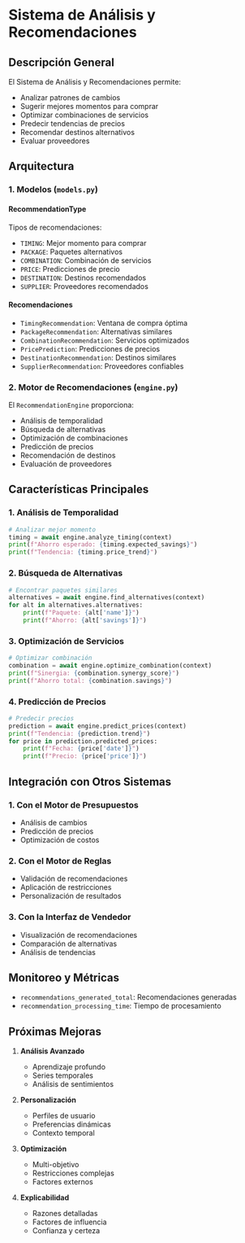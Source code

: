 # Sistema de Análisis y Recomendaciones

## Descripción General

El Sistema de Análisis y Recomendaciones permite:
- Analizar patrones de cambios
- Sugerir mejores momentos para comprar
- Optimizar combinaciones de servicios
- Predecir tendencias de precios
- Recomendar destinos alternativos
- Evaluar proveedores

## Arquitectura

### 1. Modelos (`models.py`)

#### RecommendationType
Tipos de recomendaciones:
- `TIMING`: Mejor momento para comprar
- `PACKAGE`: Paquetes alternativos
- `COMBINATION`: Combinación de servicios
- `PRICE`: Predicciones de precio
- `DESTINATION`: Destinos recomendados
- `SUPPLIER`: Proveedores recomendados

#### Recomendaciones
- `TimingRecommendation`: Ventana de compra óptima
- `PackageRecommendation`: Alternativas similares
- `CombinationRecommendation`: Servicios optimizados
- `PricePrediction`: Predicciones de precios
- `DestinationRecommendation`: Destinos similares
- `SupplierRecommendation`: Proveedores confiables

### 2. Motor de Recomendaciones (`engine.py`)

El `RecommendationEngine` proporciona:
- Análisis de temporalidad
- Búsqueda de alternativas
- Optimización de combinaciones
- Predicción de precios
- Recomendación de destinos
- Evaluación de proveedores

## Características Principales

### 1. Análisis de Temporalidad
```python
# Analizar mejor momento
timing = await engine.analyze_timing(context)
print(f"Ahorro esperado: {timing.expected_savings}")
print(f"Tendencia: {timing.price_trend}")
```

### 2. Búsqueda de Alternativas
```python
# Encontrar paquetes similares
alternatives = await engine.find_alternatives(context)
for alt in alternatives.alternatives:
    print(f"Paquete: {alt['name']}")
    print(f"Ahorro: {alt['savings']}")
```

### 3. Optimización de Servicios
```python
# Optimizar combinación
combination = await engine.optimize_combination(context)
print(f"Sinergia: {combination.synergy_score}")
print(f"Ahorro total: {combination.savings}")
```

### 4. Predicción de Precios
```python
# Predecir precios
prediction = await engine.predict_prices(context)
print(f"Tendencia: {prediction.trend}")
for price in prediction.predicted_prices:
    print(f"Fecha: {price['date']}")
    print(f"Precio: {price['price']}")
```

## Integración con Otros Sistemas

### 1. Con el Motor de Presupuestos
- Análisis de cambios
- Predicción de precios
- Optimización de costos

### 2. Con el Motor de Reglas
- Validación de recomendaciones
- Aplicación de restricciones
- Personalización de resultados

### 3. Con la Interfaz de Vendedor
- Visualización de recomendaciones
- Comparación de alternativas
- Análisis de tendencias

## Monitoreo y Métricas

- `recommendations_generated_total`: Recomendaciones generadas
- `recommendation_processing_time`: Tiempo de procesamiento

## Próximas Mejoras

1. **Análisis Avanzado**
   - Aprendizaje profundo
   - Series temporales
   - Análisis de sentimientos

2. **Personalización**
   - Perfiles de usuario
   - Preferencias dinámicas
   - Contexto temporal

3. **Optimización**
   - Multi-objetivo
   - Restricciones complejas
   - Factores externos

4. **Explicabilidad**
   - Razones detalladas
   - Factores de influencia
   - Confianza y certeza
